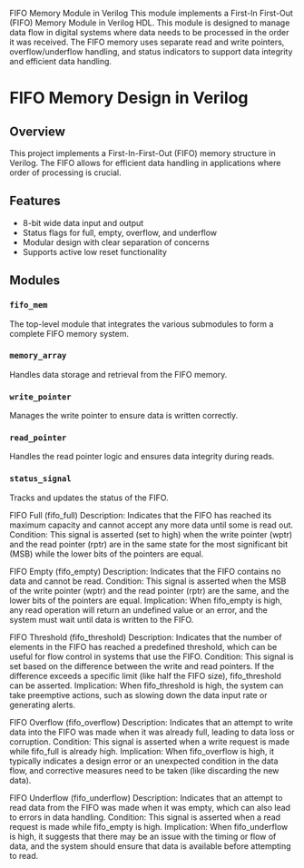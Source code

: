 FIFO Memory Module in Verilog
This module implements a First-In First-Out (FIFO) Memory Module in Verilog HDL. This module is designed to manage data flow in digital systems where data needs to be processed in the order it was received.
The FIFO memory uses separate read and write pointers, overflow/underflow handling, and status indicators to support data integrity and efficient data handling.
# FIFO Memory Design in Verilog

## Overview
This project implements a First-In-First-Out (FIFO) memory structure in Verilog. The FIFO allows for efficient data handling in applications where order of processing is crucial.

## Features
- 8-bit wide data input and output
- Status flags for full, empty, overflow, and underflow
- Modular design with clear separation of concerns
- Supports active low reset functionality

## Modules
### `fifo_mem`
The top-level module that integrates the various submodules to form a complete FIFO memory system.

### `memory_array`
Handles data storage and retrieval from the FIFO memory.

### `write_pointer`
Manages the write pointer to ensure data is written correctly.

### `read_pointer`
Handles the read pointer logic and ensures data integrity during reads.

### `status_signal`
Tracks and updates the status of the FIFO.

FIFO Full (fifo_full)
Description: Indicates that the FIFO has reached its maximum capacity and cannot accept any more data until some is read out.
Condition: This signal is asserted (set to high) when the write pointer (wptr) and the read pointer (rptr) are in the same state for the most significant bit (MSB) while the lower bits of the pointers are equal.

FIFO Empty (fifo_empty)
Description: Indicates that the FIFO contains no data and cannot be read.
Condition: This signal is asserted when the MSB of the write pointer (wptr) and the read pointer (rptr) are the same, and the lower bits of the pointers are equal.
Implication: When fifo_empty is high, any read operation will return an undefined value or an error, and the system must wait until data is written to the FIFO.

FIFO Threshold (fifo_threshold)
Description: Indicates that the number of elements in the FIFO has reached a predefined threshold, which can be useful for flow control in systems that use the FIFO.
Condition: This signal is set based on the difference between the write and read pointers. If the difference exceeds a specific limit (like half the FIFO size), fifo_threshold can be asserted.
Implication: When fifo_threshold is high, the system can take preemptive actions, such as slowing down the data input rate or generating alerts.

FIFO Overflow (fifo_overflow)
Description: Indicates that an attempt to write data into the FIFO was made when it was already full, leading to data loss or corruption.
Condition: This signal is asserted when a write request is made while fifo_full is already high.
Implication: When fifo_overflow is high, it typically indicates a design error or an unexpected condition in the data flow, and corrective measures need to be taken (like discarding the new data).

FIFO Underflow (fifo_underflow)
Description: Indicates that an attempt to read data from the FIFO was made when it was empty, which can also lead to errors in data handling.
Condition: This signal is asserted when a read request is made while fifo_empty is high.
Implication: When fifo_underflow is high, it suggests that there may be an issue with the timing or flow of data, and the system should ensure that data is available before attempting to read.

